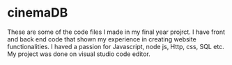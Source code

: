 # cinemaDB

These are some of the code files I made in my final year projrct. I have front and back end code that  shown my experience in creating website functionalities. I haved a passion for Javascript, node js, Http, css, SQL etc. My project was done on visual studio code editor.  
